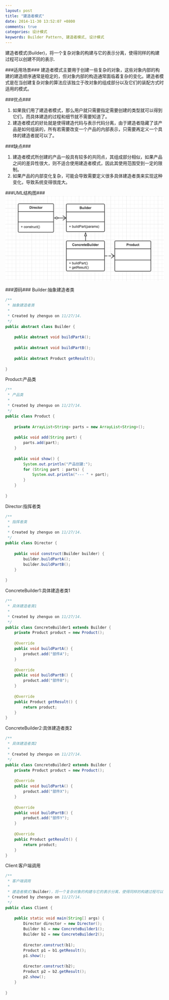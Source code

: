 ```yaml
---
layout: post
title: "建造者模式"
date: 2014-11-30 13:52:07 +0800
comments: true
categories: 设计模式
keywords: Builder Pattern, 建造者模式, 设计模式
---
```


 建造者模式(Builder)，将一个复杂对象的构建与它的表示分离，使得同样的构建过程可以创建不同的表示.
  
<!--more-->

###适用场景###
  建造者模式主要用于创建一些复杂的对象，这些对象内部的构建的建造顺序通常是稳定的，但对象内部的构造通常面临着复杂的变化。建造者模式是在当创建复杂对象的算法应该独立于改对象的组成部分以及它们的装配方式时适用的模式。
  
###优点###
1. 如果我们用了建造者模式，那么用户就只需要指定需要创建的类型就可以得到它们，而具体建造的过程和细节就不需要知道了。
2. 建造者模式的好处就是使得建造代码与表示代码分离，由于建造者隐藏了该产品是如何组装的，所有若需要改变一个产品的内部表示，只需要再定义一个具体的建造者就可以了。
  
###缺点###
1. 建造者模式所创建的产品一般具有较多的共同点，其组成部分相似，如果产品之间的差异性很大，则不适合使用建造者模式，因此其使用范围受到一定的限制。
2. 如果产品的内部变化复杂，可能会导致需要定义很多具体建造者类来实现这种变化，导致系统变得很庞大。

###UML结构图###
![BuilderPattern](https://github.com/jingle1267/octopress/raw/master/source/imgs/post/BuilderPattern.png)

###源码###
Builder:抽象建造者类
```java
/**
 * 抽象建造者类
 *
 * Created by zhenguo on 11/27/14.
 */
public abstract class Builder {

    public abstract void buildPartA();

    public abstract void buildPartB();

    public abstract Product getResult();

}
```
Product:产品类
```java
/**
 * 产品类
 *
 * Created by zhenguo on 11/27/14.
 */
public class Product {

    private ArrayList<String> parts = new ArrayList<String>();

    public void add(String part) {
        parts.add(part);
    }

    public void show() {
        System.out.println("产品创建:");
        for (String part : parts) {
            System.out.println("--- " + part);
        }
    }

}
```
Director:指挥者类
```java
/**
 * 指挥者类
 *
 * Created by zhenguo on 11/27/14.
 */
public class Director {

    public void construct(Builder builder) {
        builder.buildPartA();
        builder.buildPartB();
    }

}
```
ConcreteBuilder1:具体建造者类1
```java
/**
 * 具体建造者类1
 *
 * Created by zhenguo on 11/27/14.
 */
public class ConcreteBuilder1 extends Builder {
    private Product product = new Product();

    @Override
    public void buildPartA() {
        product.add("部件A");
    }

    @Override
    public void buildPartB() {
        product.add("部件B");
    }

    @Override
    public Product getResult() {
        return product;
    }
}
```
ConcreteBuilder2:具体建造者类2
```java
/**
 * 具体建造者类2
 *
 * Created by zhenguo on 11/27/14.
 */
public class ConcreteBuilder2 extends Builder {
    private Product product = new Product();

    @Override
    public void buildPartA() {
        product.add("部件X");
    }

    @Override
    public void buildPartB() {
        product.add("部件Y");
    }

    @Override
    public Product getResult() {
        return product;
    }
}
```
Client:客户端调用
```java
/**
 * 客户端调用
 *
 * 建造者模式(Builder)，将一个复杂对象的构建与它的表示分离，使得同样的构建过程可以创建不同的表示。
 * Created by zhenguo on 11/27/14.
 */
public class Client {

    public static void main(String[] args) {
        Director director = new Director();
        Builder b1 = new ConcreteBuilder1();
        Builder b2 = new ConcreteBuilder2();

        director.construct(b1);
        Product p1 = b1.getResult();
        p1.show();

        director.construct(b2);
        Product p2 = b2.getResult();
        p2.show();
    }

}
```

  
